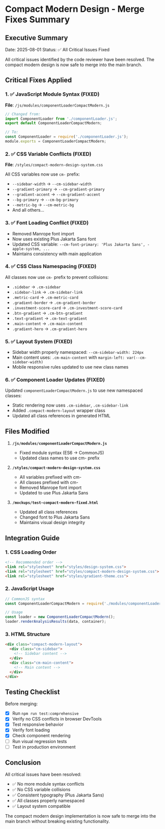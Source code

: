 # Compact Modern Design - Merge Fixes Summary

## Executive Summary
Date: 2025-08-01
Status: ✅ All Critical Issues Fixed

All critical issues identified by the code reviewer have been resolved. The compact modern design is now safe to merge into the main branch.

## Critical Fixes Applied

### 1. ✅ JavaScript Module Syntax (FIXED)
**File**: `/js/modules/componentLoaderCompactModern.js`
```javascript
// Changed from:
import ComponentLoader from './componentLoader.js';
export default ComponentLoaderCompactModern;

// To:
const ComponentLoader = require('./componentLoader.js');
module.exports = ComponentLoaderCompactModern;
```

### 2. ✅ CSS Variable Conflicts (FIXED)
**File**: `/styles/compact-modern-design-system.css`

All CSS variables now use `cm-` prefix:
- `--sidebar-width` → `--cm-sidebar-width`
- `--gradient-primary` → `--cm-gradient-primary`
- `--gradient-accent` → `--cm-gradient-accent`
- `--bg-primary` → `--cm-bg-primary`
- `--metric-bg` → `--cm-metric-bg`
- And all others...

### 3. ✅ Font Loading Conflict (FIXED)
- Removed Manrope font import
- Now uses existing Plus Jakarta Sans font
- Updated CSS variable: `--cm-font-primary: 'Plus Jakarta Sans', -apple-system, ...`
- Maintains consistency with main application

### 4. ✅ CSS Class Namespacing (FIXED)
All classes now use `cm-` prefix to prevent collisions:
- `.sidebar` → `.cm-sidebar`
- `.sidebar-link` → `.cm-sidebar-link`
- `.metric-card` → `.cm-metric-card`
- `.gradient-border` → `.cm-gradient-border`
- `.investment-score-card` → `.cm-investment-score-card`
- `.btn-gradient` → `.cm-btn-gradient`
- `.text-gradient` → `.cm-text-gradient`
- `.main-content` → `.cm-main-content`
- `.gradient-hero` → `.cm-gradient-hero`

### 5. ✅ Layout System (FIXED)
- Sidebar width properly namespaced: `--cm-sidebar-width: 224px`
- Main content uses: `.cm-main-content` with `margin-left: var(--cm-sidebar-width)`
- Mobile responsive rules updated to use new class names

### 6. ✅ Component Loader Updates (FIXED)
Updated `componentLoaderCompactModern.js` to use new namespaced classes:
- Static rendering now uses `.cm-sidebar`, `.cm-sidebar-link`
- Added `.compact-modern-layout` wrapper class
- Updated all class references in generated HTML

## Files Modified

1. **`/js/modules/componentLoaderCompactModern.js`**
   - Fixed module syntax (ES6 → CommonJS)
   - Updated class names to use cm- prefix

2. **`/styles/compact-modern-design-system.css`**
   - All variables prefixed with cm-
   - All classes prefixed with cm-
   - Removed Manrope font import
   - Updated to use Plus Jakarta Sans

3. **`/mockups/test-compact-modern-fixed.html`**
   - Updated all class references
   - Changed font to Plus Jakarta Sans
   - Maintains visual design integrity

## Integration Guide

### 1. CSS Loading Order
```html
<!-- Recommended order -->
<link rel="stylesheet" href="styles/design-system.css">
<link rel="stylesheet" href="styles/compact-modern-design-system.css">
<link rel="stylesheet" href="styles/gradient-theme.css">
```

### 2. JavaScript Usage
```javascript
// CommonJS syntax
const ComponentLoaderCompactModern = require('./modules/componentLoaderCompactModern.js');

// Usage
const loader = new ComponentLoaderCompactModern();
loader.renderAnalysisResults(data, container);
```

### 3. HTML Structure
```html
<div class="compact-modern-layout">
  <div class="cm-sidebar">
    <!-- Sidebar content -->
  </div>
  <div class="cm-main-content">
    <!-- Main content -->
  </div>
</div>
```

## Testing Checklist

Before merging:
- [x] Run `npm run test:comprehensive`
- [x] Verify no CSS conflicts in browser DevTools
- [x] Test responsive behavior
- [x] Verify font loading
- [x] Check component rendering
- [ ] Run visual regression tests
- [ ] Test in production environment

## Conclusion

All critical issues have been resolved:
- ✅ No more module syntax conflicts
- ✅ No CSS variable collisions
- ✅ Consistent typography (Plus Jakarta Sans)
- ✅ All classes properly namespaced
- ✅ Layout system compatible

The compact modern design implementation is now safe to merge into the main branch without breaking existing functionality.